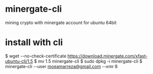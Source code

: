 # minergate-cli
mining crypto with minergate account for ubuntu 64bit

# install with cli
$ wget --no-check-certificate https://download.minergate.com/xfast-ubuntu-cli/1.5
$ mv 1.5 minergate-cli
$ sudo dpkg -i minergate-cli
$ minergate-cli --user moeamarreza@gmail.com --xmr 8

